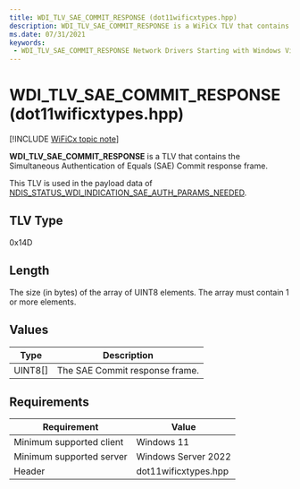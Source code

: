 ```yaml
---
title: WDI_TLV_SAE_COMMIT_RESPONSE (dot11wificxtypes.hpp)
description: WDI_TLV_SAE_COMMIT_RESPONSE is a WiFiCx TLV that contains the Simultaneous Authentication of Equals (SAE) Commit response frame.
ms.date: 07/31/2021
keywords:
 - WDI_TLV_SAE_COMMIT_RESPONSE Network Drivers Starting with Windows Vista
---
```


# WDI_TLV_SAE_COMMIT_RESPONSE (dot11wificxtypes.hpp)

[!INCLUDE [WiFiCx topic note](../includes/wificx-version-warning.md)]

**WDI_TLV_SAE_COMMIT_RESPONSE** is a TLV that contains the Simultaneous Authentication of Equals (SAE) Commit response frame.

This TLV is used in the payload data of [NDIS_STATUS_WDI_INDICATION_SAE_AUTH_PARAMS_NEEDED](ndis-status-wdi-indication-sae-auth-params-needed.md).

## TLV Type

0x14D

## Length

The size (in bytes) of the array of UINT8 elements. The array must contain 1 or more elements.

## Values

| Type | Description |
| --- | --- |
| UINT8[] | The SAE Commit response frame. |

## Requirements

|Requirement|Value|
|--- |--- |
|Minimum supported client|Windows 11|
|Minimum supported server|Windows Server 2022|
|Header|dot11wificxtypes.hpp|

